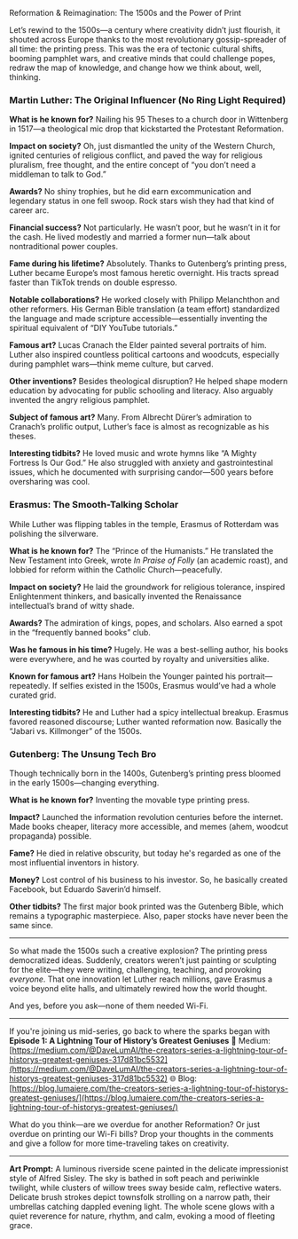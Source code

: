 Reformation & Reimagination: The 1500s and the Power of Print

Let’s rewind to the 1500s—a century where creativity didn’t just flourish, it shouted across Europe thanks to the most revolutionary gossip-spreader of all time: the printing press. This was the era of tectonic cultural shifts, booming pamphlet wars, and creative minds that could challenge popes, redraw the map of knowledge, and change how we think about, well, thinking.

### Martin Luther: The Original Influencer (No Ring Light Required)

**What is he known for?**
Nailing his 95 Theses to a church door in Wittenberg in 1517—a theological mic drop that kickstarted the Protestant Reformation.

**Impact on society?**
Oh, just dismantled the unity of the Western Church, ignited centuries of religious conflict, and paved the way for religious pluralism, free thought, and the entire concept of “you don’t need a middleman to talk to God.”

**Awards?**
No shiny trophies, but he did earn excommunication and legendary status in one fell swoop. Rock stars wish they had that kind of career arc.

**Financial success?**
Not particularly. He wasn’t poor, but he wasn’t in it for the cash. He lived modestly and married a former nun—talk about nontraditional power couples.

**Fame during his lifetime?**
Absolutely. Thanks to Gutenberg’s printing press, Luther became Europe’s most famous heretic overnight. His tracts spread faster than TikTok trends on double espresso.

**Notable collaborations?**
He worked closely with Philipp Melanchthon and other reformers. His German Bible translation (a team effort) standardized the language and made scripture accessible—essentially inventing the spiritual equivalent of “DIY YouTube tutorials.”

**Famous art?**
Lucas Cranach the Elder painted several portraits of him. Luther also inspired countless political cartoons and woodcuts, especially during pamphlet wars—think meme culture, but carved.

**Other inventions?**
Besides theological disruption? He helped shape modern education by advocating for public schooling and literacy. Also arguably invented the angry religious pamphlet.

**Subject of famous art?**
Many. From Albrecht Dürer’s admiration to Cranach’s prolific output, Luther’s face is almost as recognizable as his theses.

**Interesting tidbits?**
He loved music and wrote hymns like “A Mighty Fortress Is Our God.” He also struggled with anxiety and gastrointestinal issues, which he documented with surprising candor—500 years before oversharing was cool.

### Erasmus: The Smooth-Talking Scholar

While Luther was flipping tables in the temple, Erasmus of Rotterdam was polishing the silverware.

**What is he known for?**
The “Prince of the Humanists.” He translated the New Testament into Greek, wrote *In Praise of Folly* (an academic roast), and lobbied for reform within the Catholic Church—peacefully.

**Impact on society?**
He laid the groundwork for religious tolerance, inspired Enlightenment thinkers, and basically invented the Renaissance intellectual’s brand of witty shade.

**Awards?**
The admiration of kings, popes, and scholars. Also earned a spot in the “frequently banned books” club.

**Was he famous in his time?**
Hugely. He was a best-selling author, his books were everywhere, and he was courted by royalty and universities alike.

**Known for famous art?**
Hans Holbein the Younger painted his portrait—repeatedly. If selfies existed in the 1500s, Erasmus would’ve had a whole curated grid.

**Interesting tidbits?**
He and Luther had a spicy intellectual breakup. Erasmus favored reasoned discourse; Luther wanted reformation now. Basically the “Jabari vs. Killmonger” of the 1500s.

### Gutenberg: The Unsung Tech Bro

Though technically born in the 1400s, Gutenberg’s printing press bloomed in the early 1500s—changing everything.

**What is he known for?**
Inventing the movable type printing press.

**Impact?**
Launched the information revolution centuries before the internet. Made books cheaper, literacy more accessible, and memes (ahem, woodcut propaganda) possible.

**Fame?**
He died in relative obscurity, but today he's regarded as one of the most influential inventors in history.

**Money?**
Lost control of his business to his investor. So, he basically created Facebook, but Eduardo Saverin’d himself.

**Other tidbits?**
The first major book printed was the Gutenberg Bible, which remains a typographic masterpiece. Also, paper stocks have never been the same since.

---

So what made the 1500s such a creative explosion? The printing press democratized ideas. Suddenly, creators weren’t just painting or sculpting for the elite—they were writing, challenging, teaching, and provoking *everyone*. That one innovation let Luther reach millions, gave Erasmus a voice beyond elite halls, and ultimately rewired how the world thought.

And yes, before you ask—none of them needed Wi-Fi.

---

If you're joining us mid-series, go back to where the sparks began with **Episode 1: A Lightning Tour of History’s Greatest Geniuses**
📖 Medium: [https://medium.com/@DaveLumAI/the-creators-series-a-lightning-tour-of-historys-greatest-geniuses-317d81bc5532](https://medium.com/@DaveLumAI/the-creators-series-a-lightning-tour-of-historys-greatest-geniuses-317d81bc5532)
🌐 Blog: [https://blog.lumaiere.com/the-creators-series-a-lightning-tour-of-historys-greatest-geniuses/](https://blog.lumaiere.com/the-creators-series-a-lightning-tour-of-historys-greatest-geniuses/)

What do you think—are we overdue for another Reformation? Or just overdue on printing our Wi-Fi bills? Drop your thoughts in the comments and give a follow for more time-traveling takes on creativity.

---

**Art Prompt:**
A luminous riverside scene painted in the delicate impressionist style of Alfred Sisley. The sky is bathed in soft peach and periwinkle twilight, while clusters of willow trees sway beside calm, reflective waters. Delicate brush strokes depict townsfolk strolling on a narrow path, their umbrellas catching dappled evening light. The whole scene glows with a quiet reverence for nature, rhythm, and calm, evoking a mood of fleeting grace.
